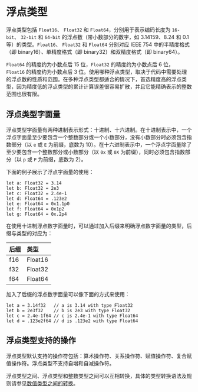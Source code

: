 # 浮点类型

浮点类型包括 `Float16`、 `Float32` 和 `Float64`，分别用于表示编码长度为 `16-bit`、 `32-bit` 和 `64-bit` 的浮点数（带小数部分的数字，如 3.14159、8.24 和 0.1 等）的类型。`Float16`、 `Float32` 和 `Float64` 分别对应 IEEE 754 中的半精度格式（即 binary16）、单精度格式（即 binary32）和双精度格式（即 binary64）。

`Float64` 的精度约为小数点后 15 位，`Float32` 的精度约为小数点后 6 位，`Float16` 的精度约为小数点后 3 位。使用哪种浮点类型，取决于代码中需要处理的浮点数的性质和范围。在多种浮点类型都适合的情况下，首选精度高的浮点类型，因为精度低的浮点类型的累计计算误差很容易扩散，并且它能精确表示的整数范围也很有限。

## 浮点类型字面量

浮点类型字面量有两种进制表示形式：十进制、十六进制。在十进制表示中，一个浮点字面量至少要包含一个整数部分或一个小数部分，没有小数部分时必须包含指数部分（以 `e` 或 `E` 为前缀，底数为 10）。在十六进制表示中，一个浮点字面量除了至少要包含一个整数部分或小数部分（以 `0x` 或 `0X` 为前缀），同时必须包含指数部分（以 `p` 或 `P` 为前缀，底数为 2）。

下面的例子展示了浮点字面量的使用：

<!-- compile -->

```cangjie
let a: Float32 = 3.14
let b: Float32 = 2e3
let c: Float32 = 2.4e-1
let d: Float64 = .123e2
let e: Float64 = 0x1.1p0
let f: Float64 = 0x1p2
let g: Float64 = 0x.2p4
```

在使用十进制浮点数字面量时，可以通过加入后缀来明确浮点数字面量的类型，后缀与类型的对应为：

|  后缀 | 类型    |
| :---- | :------ |
| f16   | Float16 |
| f32   | Float32 |
| f64   | Float64 |

加入了后缀的浮点数字面量可以像下面的方式来使用：

<!-- compile -->

```cangjie
let a = 3.14f32   // a is 3.14 with type Float32
let b = 2e3f32    // b is 2e3 with type Float32
let c = 2.4e-1f64 // c is 2.4e-1 with type Float64
let d = .123e2f64 // d is .123e2 with type Float64
```

## 浮点类型支持的操作

浮点类型默认支持的操作符包括：算术操作符、关系操作符、赋值操作符、复合赋值操作符。浮点类型不支持自增和自减操作符。

浮点类型之间、浮点类型和整数类型之间可以互相转换，具体的类型转换语法及规则请参见[数值类型之间的转换](../class_and_interface/typecast.md#数值类型之间的转换)。

